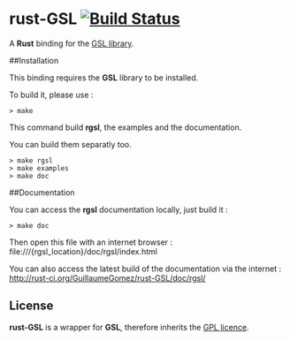 rust-GSL [![Build Status](https://api.travis-ci.org/GuillaumeGomez/rust-GSL.png?branch=master)](https://travis-ci.org/GuillaumeGomez/rust-GSL)
========

A __Rust__ binding for the [GSL library](http://www.gnu.org/software/gsl/).

##Installation

This binding requires the __GSL__ library to be installed.

To build it, please use :

```Shell
> make
```

This command build __rgsl__, the examples and the documentation.

You can build them separatly too.

```Shell
> make rgsl
> make examples
> make doc
```

##Documentation

You can access the __rgsl__ documentation locally, just build it :

```Shell
> make doc
```

Then open this file with an internet browser :
file:///{rgsl_location}/doc/rgsl/index.html

You can also access the latest build of the documentation via the internet : http://rust-ci.org/GuillaumeGomez/rust-GSL/doc/rgsl/

## License
__rust-GSL__ is a wrapper for __GSL__, therefore inherits the [GPL licence](http://www.gnu.org/copyleft/gpl.html).
